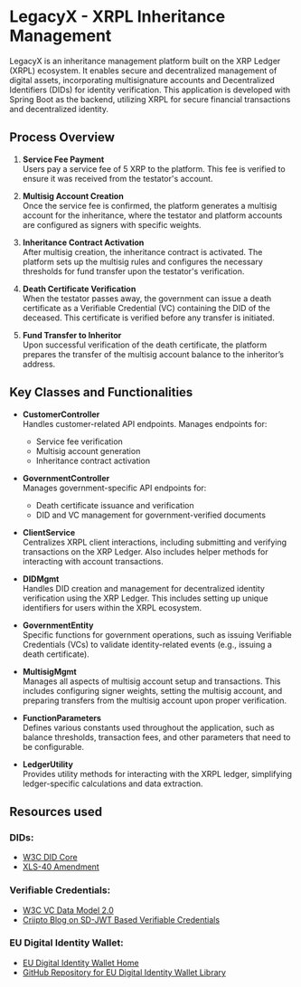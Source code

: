 # LegacyX - XRPL Inheritance Management

LegacyX is an inheritance management platform built on the XRP Ledger (XRPL) ecosystem. It enables secure and decentralized management of digital assets, incorporating multisignature accounts and Decentralized Identifiers (DIDs) for identity verification. This application is developed with Spring Boot as the backend, utilizing XRPL for secure financial transactions and decentralized identity.
## Process Overview

1. **Service Fee Payment**  
   Users pay a service fee of 5 XRP to the platform. This fee is verified to ensure it was received from the testator's account.

2. **Multisig Account Creation**  
   Once the service fee is confirmed, the platform generates a multisig account for the inheritance, where the testator and platform accounts are configured as signers with specific weights.

3. **Inheritance Contract Activation**  
   After multisig creation, the inheritance contract is activated. The platform sets up the multisig rules and configures the necessary thresholds for fund transfer upon the testator's verification.

4. **Death Certificate Verification**  
   When the testator passes away, the government can issue a death certificate as a Verifiable Credential (VC) containing the DID of the deceased. This certificate is verified before any transfer is initiated.

5. **Fund Transfer to Inheritor**  
   Upon successful verification of the death certificate, the platform prepares the transfer of the multisig account balance to the inheritor’s address.

## Key Classes and Functionalities

- **CustomerController**  
  Handles customer-related API endpoints. Manages endpoints for:
    - Service fee verification
    - Multisig account generation
    - Inheritance contract activation

- **GovernmentController**  
  Manages government-specific API endpoints for:
    - Death certificate issuance and verification
    - DID and VC management for government-verified documents

- **ClientService**  
  Centralizes XRPL client interactions, including submitting and verifying transactions on the XRP Ledger. Also includes helper methods for interacting with account transactions.

- **DIDMgmt**  
  Handles DID creation and management for decentralized identity verification using the XRP Ledger. This includes setting up unique identifiers for users within the XRPL ecosystem.

- **GovernmentEntity**  
  Specific functions for government operations, such as issuing Verifiable Credentials (VCs) to validate identity-related events (e.g., issuing a death certificate).

- **MultisigMgmt**  
  Manages all aspects of multisig account setup and transactions. This includes configuring signer weights, setting the multisig account, and preparing transfers from the multisig account upon proper verification.

- **FunctionParameters**  
  Defines various constants used throughout the application, such as balance thresholds, transaction fees, and other parameters that need to be configurable.

- **LedgerUtility**  
  Provides utility methods for interacting with the XRPL ledger, simplifying ledger-specific calculations and data extraction.

## Resources used

### DIDs:
- [W3C DID Core](https://www.w3.org/TR/did-core/)
- [XLS-40 Amendment](https://github.com/XRPLF/XRPL-Standards/discussions/100)

### Verifiable Credentials:
- [W3C VC Data Model 2.0](https://www.w3.org/TR/vc-data-model-2.0/)
- [Criipto Blog on SD-JWT Based Verifiable Credentials](https://www.criipto.com/blog/sd-jwt-based-verifiable-credentials)

### EU Digital Identity Wallet:
- [EU Digital Identity Wallet Home](https://ec.europa.eu/digital-building-blocks/sites/display/EUDIGITALIDENTITYWALLET/EU+Digital+Identity+Wallet+Home)
- [GitHub Repository for EU Digital Identity Wallet Library](https://github.com/eu-digital-identity-wallet/eudi-lib-jvm-sdjwt-kt)
